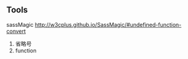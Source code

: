 ## Tools


sassMagic  http://w3cplus.github.io/SassMagic/#undefined-function-convert


1. 省略号
2. function 